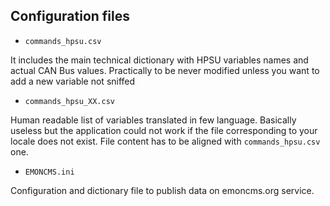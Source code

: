 ## Configuration files

- <code>commands_hpsu.csv</code>

It includes the main technical dictionary with HPSU variables names and actual CAN Bus values. Practically to be never modified unless you want to add a new variable not sniffed

- <code>commands_hpsu_XX.csv</code>

Human readable list of variables translated in few language.
Basically useless but the application could not work if the file corresponding to your locale does not exist.
File content has to be aligned with <code>commands_hpsu.csv</code> one.

- <code>EMONCMS.ini</code>

Configuration and dictionary file to publish data on emoncms.org service.

